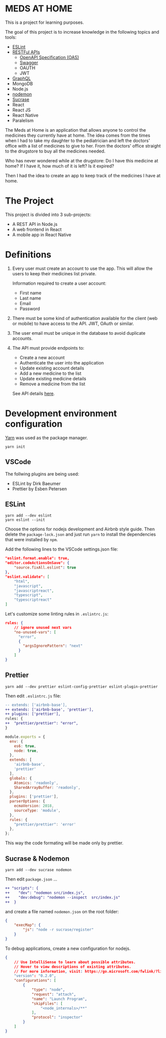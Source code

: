 # MEDS AT HOME

This is a project for learning purposes.

The goal of this project is to increase knowledge in the following topics and
tools:

* [ESLint](https://eslint.org)
* [RESTFul APIs](https://restfulapi.net)
    * [OpenAPI Specification (OAS)](https://swagger.io/resources/open-api)
    * [Swagger](https://swagger.io)
    * OAUTH
    * JWT
* [GraphQL](https://graphql.org)
* MongoDB
* Node.js
* [nodemon](https://nodemon.io)
* [Sucrase](https://sucrase.io)
* React
* React JS
* React Native
* Paralelism

The Meds at Home is an application that allows anyone to control the medicines they currently have at home. The idea comes from the times when I had to take my daughter to the pediatrician and left the doctors' office with a list of medicines to give to her. From the doctors' office straight to the drugstore to buy all the medicines needed.

Who has never wondered while at the drugstore: Do I have this medicine at home? If I have it, how much of it is left? Is it expired?

Then I had the idea to create an app to keep track of the medicines I have at home.

# The Project

This project is divided into 3 sub-projects:
* A REST API in Node.js
* A web frontend in React
* A mobile app in React Native

# Definitions

1. Every user must create an account to use the app. This will allow the users to keep their medicines list private.

    Information required to create a user account:
    * First name
    * Last name
    * Email
    * Password

2. There must be some kind of authentication available for the client (web or mobile) to have access to the API. JWT, OAuth or similar.

3. The user email must be unique in the database to avoid duplicate accounts.

4. The API must provide endpoints to:

    * Create a new account
    * Authenticate the user into the application
    * Update existing account details
    * Add a new medicine to the list
    * Update existing medicine details
    * Remove a medicine from the list

    See API details [here](./docs/api/api.md).

# Development environment configuration

[Yarn](https://yarnpkg.com) was used as the package manager.

```
yarn init
```

## VSCode

The follwing plugins are being used:
* ESLint by Dirk Baeumer
* Prettier by Esben Petersen

## ESLint

```
yarn add --dev eslint
yarn eslint --init
```

Choose the options for nodejs development and Airbnb style guide. Then delete the `package-lock.json`  and just run `yarn` to install the dependencies that were installed by `npm`.

Add the following lines to the VSCode settings.json file:

```json
"eslint.format.enable": true,
"editor.codeActionsOnSave": {
    "source.fixAll.eslint": true
},
"eslint.validate": [
    "html",
    "javascript",
    "javascriptreact",
    "typescript",
    "typescriptreact"
]
```

Let's customize some linting rules in `.eslintrc.js`:

```json
rules: {
    // ignore unused next vars
    "no-unused-vars": [
      "error",
      {
        "argsIgnorePattern": "next"
      }
    ]
}
```

## Prettier

```
yarn add --dev prettier eslint-config-prettier eslint-plugin-prettier
```

Then edit `.eslintrc.js` file:

```diff
-- extends: ['airbnb-base'],
++ extends: ['airbnb-base', 'prettier'],
++ plugins: ['prettier'],
rules: {
++  "prettier/prettier": "error",
}
```


```js
module.exports = {
  env: {
    es6: true,
    node: true,
  },
  extends: [
    'airbnb-base',
    'prettier'
  ],
  globals: {
    Atomics: 'readonly',
    SharedArrayBuffer: 'readonly',
  },
  plugins: ['prettier'],
  parserOptions: {
    ecmaVersion: 2018,
    sourceType: 'module',
  },
  rules: {
    "prettier/prettier": 'error'
  },
};
```

This way the code formating will be made only by prettier.

## Sucrase & Nodemon

```
yarn add --dev sucrase nodemon
```

Then edit `package.json` ...

```diff
++ "scripts": {
++    "dev": "nodemon src/index.js",
++    "dev:debug": "nodemon --inspect  src/index.js"
++  }
```

and create a file named `nodemon.json` on the root folder:

```json
{
    "execMap": {
        "js": "node -r sucrase/register"
    }
}
```

To debug applications, create a new configuration for nodejs.

```json
{
    // Use IntelliSense to learn about possible attributes.
    // Hover to view descriptions of existing attributes.
    // For more information, visit: https://go.microsoft.com/fwlink/?linkid=830387
    "version": "0.2.0",
    "configurations": [
        {
            "type": "node",
            "request": "attach",
            "name": "Launch Program",
            "skipFiles": [
                "<node_internals>/**"
            ],
            "protocol": "inspector"
        }
    ]
}
```